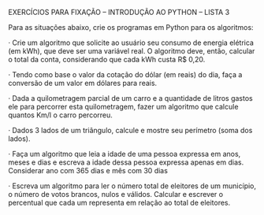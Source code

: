 EXERCÍCIOS PARA FIXAÇÃO – INTRODUÇÃO AO PYTHON – LISTA 3

Para as situações abaixo, crie os programas em Python para os algoritmos:

· Crie um algoritmo que solicite ao usuário seu consumo de energia elétrica (em kWh), que deve ser uma variável real. O algoritmo deve, então, calcular o total da conta, considerando que cada kWh custa R$ 0,20.

· Tendo como base o valor da cotação do dólar (em reais) do dia, faça a conversão de um valor em dólares para reais.

· Dada a quilometragem parcial de um carro e a quantidade de litros gastos ele para percorrer esta quilometragem, fazer um algoritmo que calcule quantos Km/l o carro percorreu.

· Dados 3 lados de um triângulo, calcule e mostre seu perímetro (soma dos lados).

· Faça um algoritmo que leia a idade de uma pessoa expressa em anos, meses e dias e escreva a idade dessa pessoa expressa apenas em dias. Considerar ano com 365 dias e mês com 30 dias

· Escreva um algoritmo para ler o número total de eleitores de um município, o número de votos brancos, nulos e válidos. Calcular e escrever o percentual que cada um representa em relação ao total de eleitores.